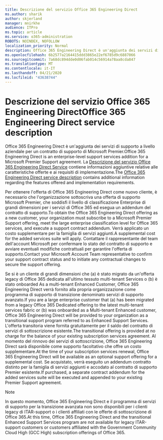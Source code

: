 ```yaml
---
title: Descrizione del servizio Office 365 Engineering Direct
ms.author: sharik
author: skjerland
manager: mnirkhe
audience: ITPro
ms.topic: article
ms.service: o365-administration
ROBOTS: NOINDEX, NOFOLLOW
localization_priority: Normal
description: Office 365 Engineering Direct è un'aggiunta dei servizi di supporto a livello aziendale per un contratto di supporto di Microsoft Premier. La descrizione del servizio Office 365 Engineering Direct Service contiene informazioni aggiuntive relative alle caratteristiche offerte e ai requisiti di implementazione.
ms.openlocfilehash: 6b2577a2164415ddd3865e22ef6785d9c6887066
ms.sourcegitcommit: 7a68dc894dde0d06fab014c56914a78aa8cda847
ms.translationtype: MT
ms.contentlocale: it-IT
ms.lasthandoff: 04/21/2020
ms.locfileid: "43638744"
---
```

# <a name="office-365-engineering-direct-service-description"></a><span data-ttu-id="958d4-104">Descrizione del servizio Office 365 Engineering Direct</span><span class="sxs-lookup"><span data-stu-id="958d4-104">Office 365 Engineering Direct service description</span></span>

<span data-ttu-id="958d4-105">Office 365 Engineering Direct è un'aggiunta dei servizi di supporto a livello aziendale per un contratto di supporto di Microsoft Premier.</span><span class="sxs-lookup"><span data-stu-id="958d4-105">Office 365 Engineering Direct is an enterprise-level support services addition for a Microsoft Premier Support agreement.</span></span> <span data-ttu-id="958d4-106">La [Descrizione del servizio Office 365 Engineering Direct Service](https://github.com/MicrosoftDocs/OfficeDocs-O365ServiceDescriptions/blob/master/Office%20365%20Engineering%20Direct%20-%20Svc%20Desc%20(25mar2019).pdf) contiene informazioni aggiuntive relative alle caratteristiche offerte e ai requisiti di implementazione.</span><span class="sxs-lookup"><span data-stu-id="958d4-106">The [Office 365 Engineering Direct service description](https://github.com/MicrosoftDocs/OfficeDocs-O365ServiceDescriptions/blob/master/Office%20365%20Engineering%20Direct%20-%20Svc%20Desc%20(25mar2019).pdf) contains additional information regarding the features offered and implementation requirements.</span></span>

<span data-ttu-id="958d4-107">Per ottenere l'offerta di Office 365 Engineering Direct come nuovo cliente, è necessario che l'organizzazione sottoscriva una offerta di supporto Microsoft Premier, che soddisfi il livello di classificazione Enterprise di grandi dimensioni per i servizi di Office 365 ed esegua un addendum del contratto di supporto.</span><span class="sxs-lookup"><span data-stu-id="958d4-107">To obtain the Office 365 Engineering Direct offering as a new customer, your organization must subscribe to a Microsoft Premier Support offering, meet the large enterprise classification level for Office 365 services, and execute a support contract addendum.</span></span> <span data-ttu-id="958d4-108">Verrà applicato un costo supplementare per la famiglia di servizi aggiunti.</span><span class="sxs-lookup"><span data-stu-id="958d4-108">A supplemental cost for the added services suite will apply.</span></span> <span data-ttu-id="958d4-109">Contattare il rappresentante del team dell'account Microsoft per confermare lo stato del contratto di supporto e avviare eventuali modifiche contrattuali per garantire l'offerta di supporto.</span><span class="sxs-lookup"><span data-stu-id="958d4-109">Contact your Microsoft Account Team representative to confirm your support contract status and to initiate any contractual changes to secure the support offering.</span></span> 

<span data-ttu-id="958d4-110">Se si è un cliente di grandi dimensioni che (a) è stato migrato da un'offerta legacy di Office 365 dedicata all'ultimo tessuto multi-tenant Services o (b) è stato onboarded As a multi-tenant Enhanced Customer, Office 365 Engineering Direct verrà fornito alla propria organizzazione come programma di supporto di transizione denominato servizi di supporto avanzato.</span><span class="sxs-lookup"><span data-stu-id="958d4-110">If you are a large enterprise customer that (a) has been migrated from a legacy Office 365 Dedicated offering to the latest multi-tenant services fabric or (b) was onboarded as a Multi-tenant Enhanced customer, Office 365 Engineering Direct will be provided to your organization as a transitional support program referred to as Enhanced Support Services.</span></span> <span data-ttu-id="958d4-111">L'offerta transitoria viene fornita gratuitamente per il saldo del contratto di servizi di sottoscrizione esistente.</span><span class="sxs-lookup"><span data-stu-id="958d4-111">The transitional offering is provided at no charge for the balance of your existing subscription services agreement.</span></span> <span data-ttu-id="958d4-112">Al momento del rinnovo dei servizi di sottoscrizione, Office 365 Engineering Direct sarà disponibile come supporto facoltativo che offre un costo supplementare.</span><span class="sxs-lookup"><span data-stu-id="958d4-112">At the time of your subscription services renewal, Office 365 Engineering Direct will be available as an optional support offering for a supplemental cost.</span></span> <span data-ttu-id="958d4-113">Se acquistato, verrà eseguito un addendum contratto distinto per la famiglia di servizi aggiunti e accodato al contratto di supporto Premier esistente.</span><span class="sxs-lookup"><span data-stu-id="958d4-113">If purchased, a separate contract addendum for the added services suite will be executed and appended to your existing Premier Support agreement.</span></span>

> [!NOTE]
> <span data-ttu-id="958d4-114">In questo momento, Office 365 Engineering Direct e il programma di servizi di supporto per la transizione avanzata non sono disponibili per i clienti legacy di ITAR-support o i clienti affiliati con le offerte di sottoscrizione di Office 365.</span><span class="sxs-lookup"><span data-stu-id="958d4-114">At this time, Office 365 Engineering Direct and the transitional Enhanced Support Services program are not available for legacy ITAR-support customers or customers affiliated with the Government Community Cloud High (GCC High) subscription offerings of Office 365.</span></span>
